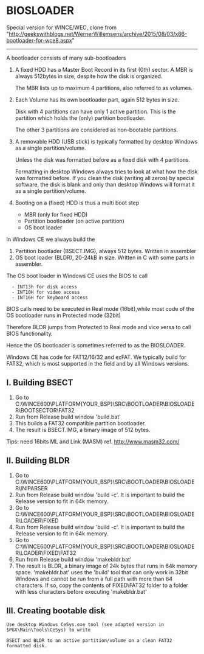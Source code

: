 # BIOSLOADER
Special version for WINCE/WEC, clone from "http://geekswithblogs.net/WernerWillemsens/archive/2015/08/03/x86-bootloader-for-wce8.aspx"

---
A bootloader consists of many sub-bootloaders
1. A fixed HDD has a Master Boot Record in its first (0th) sector. A MBR is always 512bytes in size, despite how the disk is organized.
   
   The MBR lists up to maximum 4 partitions, also referred to as volumes.

2. Each Volume has its own bootloader part, again 512 bytes in size.

    Disk with 4 partitions can have only 1 active partition. This is the partition which holds the (only) partition bootloader.

    The other 3 partitions are considered as non-bootable partitions.

3. A removable HDD (USB stick) is typically formatted by desktop Windows as a single partition/volume. 
   
   Unless the disk was formatted before as a fixed disk with 4 partitions. 
   
   Formatting in desktop Windows always tries to look at what how the disk was formatted before.
   If you clean the disk (writing all zeros) by special software, the disk is blank and only than desktop Windows will format it as a single partition/volume.

4. Booting on a (fixed) HDD is thus a multi boot step
   * MBR (only for fixed HDD)
   * Partition bootloader (on active partition)
   * OS boot loader
   
In Windows CE we always build the

1. Partition bootlader (BSECT.IMG), always 512 bytes. Written in assembler
2. OS boot loader (BLDR), 20-24kB in size. Written in C with some parts in assembler. 

The OS boot loader in Windows CE uses the BIOS to call

	  - INT13h for disk access
	  - INT10H for video access
	  - INT16H for keyboard access

BIOS calls need to be executed in Real mode (16bit),while most code of the OS bootloader runs in Protected mode (32bit)

Therefore BLDR jumps from Protected to Real mode and vice versa to call BIOS functionality.

Hence the OS bootloader is sometimes referred to as the BIOSLOADER.

Windows CE has code for FAT12/16/32 and exFAT. We typically build for FAT32, which is most supported in the field and by all Windows versions.

I. Building BSECT
-----------------
1. Go to C:\WINCE600\PLATFORM\{YOUR_BSP}\SRC\BOOTLOADER\BIOSLOADER\BOOTSECTOR\FAT32
2. Run from Release build window 'build.bat'
3. This builds a FAT32 compatible partition bootloader.
4. The result is BSECT.IMG, a binary image of 512 bytes.

Tips: need 16bits ML and Link (MASM)
ref. http://www.masm32.com/

II. Building BLDR
-----------------
1. Go to C:\WINCE600\PLATFORM\{YOUR_BSP}\SRC\BOOTLOADER\BIOSLOADER\INIPARSER
2. Run from Release build window 'build -c'. It is important to build the Release version to fit in 64k memory.
3. Go to C:\WINCE600\PLATFORM\{YOUR_BSP}\SRC\BOOTLOADER\BIOSLOADER\LOADER\FIXED
4. Run from Release build window 'build -c'. It is important to build the Release version to fit in 64k memory.
5. Go to C:\WINCE600\PLATFORM\{YOUR_BSP}\SRC\BOOTLOADER\BIOSLOADER\LOADER\FIXED\FAT32
6. Run from Release build window 'makebldr.bat'
7. The result is BLDR, a binary image of 24k bytes that runs in 64k memory space.
   'makebldr.bat' uses the 'build' tool that can only work in 32bit Windows and cannot be run from a full path 
   with more than 64 characters. If so, copy the contents of FIXED\FAT32 folder to a folder with less characters
   before executing 'makebldr.bat'
   
 III. Creating bootable disk
 ---------------------------
    Use desktop Windows CeSys.exe tool (see adapted version in $PGX\Main\Tools\CeSys) to write
    
    BSECT and BLDR to an active partition/volume on a clean FAT32 formatted disk.
